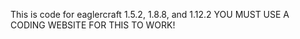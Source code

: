 This is code for eaglercraft 1.5.2, 1.8.8, and 1.12.2
YOU MUST USE A CODING WEBSITE FOR THIS TO WORK!
